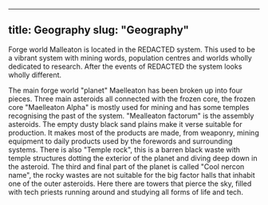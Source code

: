 

---
title: Geography
slug: "Geography"
---
Forge world Malleaton is located in the REDACTED system. This used to be a vibrant system with mining words, population centres and worlds wholly dedicated to research.
After the events of REDACTED the system looks wholly different.

The main forge world "planet" Maelleaton has been broken up into four pieces. Three main asteroids all connected with the frozen core, the frozen core "Maelleaton Alpha"  is mostly used for mining and has some temples recognising the past of the system.
"Mealleaton factorum" is the assembly asteroids. The empty dusty black sand plains make it verse suitable for production. It makes most of the products are made, from weaponry, mining equipment to daily products used by the forewords and surrounding systems. There is also "Temple rock", this is a barren black waste with temple structures dotting the exterior of the planet and diving deep down in the asteroid.
The third and final part of the planet is called "Cool nercon name", the rocky wastes are not suitable for the big factor halls that inhabit one of the outer asteroids. Here there are towers that pierce the sky, filled with tech priests running around and studying all forms of life and tech.
